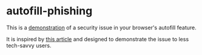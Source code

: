 # autofill-phishing

This is a [demonstration](https://robinlinus.github.io/autofill-phishing) of a security issue in your browser's autofill feature.




It is inspired by [this article](http://www.forbes.com/sites/leemathews/2017/01/10/this-simple-phishing-attack-tricks-you-into-leaking-browser-autofill-data/#2ba6ade7482a) and designed to demonstrate the issue to less tech-savvy users.
